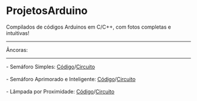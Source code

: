 # ProjetosArduino
Compilados de códigos Arduinos em C/C++, com fotos completas e intuitivas!
<hr>
Âncoras:
<hr>
- Semáforo Simples: <a href="https://github.com/BernardoPC-Dev/ProjetosArduino/blob/main/circuitos/semaforo/semaforo.ino">Código</a>/<a href="https://github.com/BernardoPC-Dev/ProjetosArduino/blob/main/circuitos/semaforo/CAPTUR~1.PNG">Circuito</a>
<br><br>
- Semáforo Aprimorado e Inteligente: <a href="https://github.com/BernardoPC-Dev/ProjetosArduino/blob/main/circuitos/semaforo_aprimorado/semaforoaprimorado.ino">Código</a>/<a href="https://github.com/BernardoPC-Dev/ProjetosArduino/blob/main/circuitos/semaforo_aprimorado/Circuito2++.png">Circuito</a>
<br><br>
- Lâmpada por Proximidade: <a href="https://github.com/BernardoPC-Dev/ProjetosArduino/blob/main/circuitos/lampada_por_proximidade/lampada_por_proximidade.ino">Código</a>/<a href="https://github.com/BernardoPC-Dev/ProjetosArduino/blob/main/circuitos/lampada_por_proximidade/Circuito3.png">Circuito</a>
